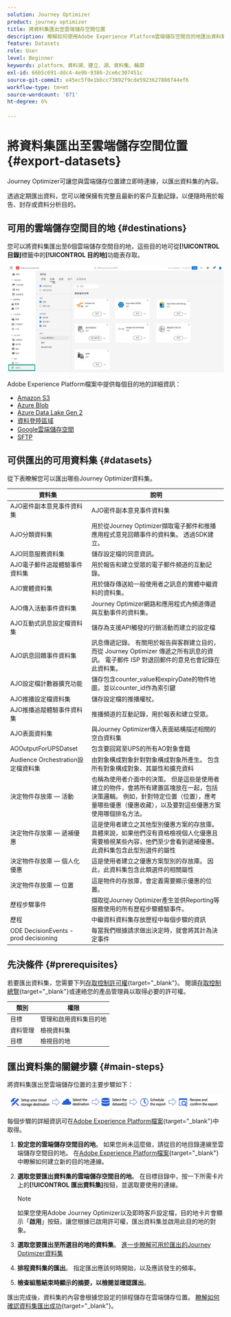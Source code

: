 ```yaml
---
solution: Journey Optimizer
product: journey optimizer
title: 將資料集匯出至雲端儲存空間位置
description: 瞭解如何使用Adobe Experience Platform雲端儲存空間目的地匯出資料集。
feature: Datasets
role: User
level: Beginner
keywords: platform、資料湖、建立、湖、資料集、輪廓
exl-id: 66b5c691-ddc4-4e9b-9386-2ce6c307451c
source-git-commit: e45ec5f0e1bbcc73892f9cde5923627886f44ef6
workflow-type: tm+mt
source-wordcount: '871'
ht-degree: 6%

---
```


# 將資料集匯出至雲端儲存空間位置 {#export-datasets}

Journey Optimizer可讓您與雲端儲存位置建立即時連線，以匯出資料集的內容。

透過定期匯出資料，您可以確保擁有完整且最新的客戶互動記錄，以便隨時用於報告、封存或資料分析目的。

## 可用的雲端儲存空間目的地 {#destinations}

您可以將資料集匯出至6個雲端儲存空間目的地，這些目的地可從&#x200B;**[!UICONTROL 目錄]**&#x200B;標籤中的&#x200B;**[!UICONTROL 目的地]**&#x200B;功能表存取。

![](assets/dataset-export-setup.png)


Adobe Experience Platform檔案中提供每個目的地的詳細資訊：

* [Amazon S3](https://experienceleague.adobe.com/docs/experience-platform/destinations/catalog/cloud-storage/amazon-s3.html)
* [Azure Blob](https://experienceleague.adobe.com/docs/experience-platform/destinations/catalog/cloud-storage/azure-blob.html)
* [Azure Data Lake Gen 2](https://experienceleague.adobe.com/docs/experience-platform/destinations/catalog/cloud-storage/adls-gen2.html)
* [資料登陸區域](https://experienceleague.adobe.com/docs/experience-platform/destinations/catalog/cloud-storage/data-landing-zone.html)
* [Google雲端儲存空間](https://experienceleague.adobe.com/docs/experience-platform/destinations/catalog/cloud-storage/google-cloud-storage.html)
* [SFTP](https://experienceleague.adobe.com/docs/experience-platform/destinations/catalog/cloud-storage/sftp.html)

## 可供匯出的可用資料集 {#datasets}

從下表瞭解您可以匯出哪些Journey Optimizer資料集。

| 資料集 | 說明 |
| ------- | ------- | 
| AJO密件副本意見事件資料集 | AJO密件副本意見事件資料集 |
| AJO分類資料集 | 用於從Journey Optimizer擷取電子郵件和推播應用程式意見回饋事件的資料集。 透過SDK建立。 |
| AJO同意服務資料集 | 儲存設定檔的同意資訊。 |
| AJO電子郵件追蹤體驗事件資料集 | 用於報告和建立受眾的電子郵件頻道的互動記錄。  |
| AJO實體資料集 | 用於儲存傳送給一般使用者之訊息的實體中繼資料的資料集。  |
| AJO傳入活動事件資料集 | Journey Optimizer網路和應用程式內頻道傳遞與互動事件的資料集。 |
| AJO互動式訊息設定檔資料集 | 儲存為支援API觸發的行銷活動而建立的設定檔 |
| AJO訊息回饋事件資料集 | 訊息傳遞記錄。 有關用於報告與客群建立目的，而從 Journey Optimizer 傳遞之所有訊息的資訊。 電子郵件 ISP 對退回郵件的意見也會記錄在此資料集。 |
| AJO設定檔計數器擴充功能 | 儲存包含counter_value和expiryDate的物件地圖，並以counter_id作為索引鍵 |
| AJO推播設定檔資料集 | 儲存設定檔的推播權杖。 |
| AJO推播追蹤體驗事件資料集 | 推播頻道的互動記錄，用於報表和建立受眾。  |
| AJO表面資料集 | 與Journey Optimizer傳入表面結構描述相關的空白資料集 |
| AOOutputForUPSDatset | 包含要回寫至UPS的所有AO對象會籍 |
| Audience Orchestration設定檔資料集 | 由對象構成對象針對對象構成對象所產生。 包含所有對象構成對象、其屬性和擴充資料 |
| 決定物件存放庫 — 活動 | 也稱為使用者介面中的決策。 但是這些是使用者建立的物件，會將所有建置區塊放在一起，包括決策邏輯。 例如，針對特定位置（位置），應考量哪些優惠（優惠收藏），以及要對這些優惠方案使用哪個排名方法。 |
| 決定物件存放庫 — 遞補優惠 | 這是使用者建立之其他型別優惠方案的存放庫。 具體來說，如果他們沒有資格檢視個人化優惠且需要檢視某些內容，他們至少會看到遞補優惠。 此資料集包含此型別選件的屬性 |
| 決定物件存放庫 — 個人化優惠 | 這是使用者建立之優惠方案型別的存放庫。 因此，此資料集包含此類選件的相關屬性 | Ultimate |
| 決定物件存放庫 — 位置 | 這是物件的存放庫，會定義需要顯示優惠的位置。 |
| 歷程步驟事件 | 擷取從Journey Optimizer產生並供Reporting等服務使用的所有歷程步驟體驗事件。 |
| 歷程 | 中繼資料資料集存放歷程中每個步驟的資訊 |
| ODE DecisionEvents - prod decisioning | 每當我們根據請求做出決定時，就會將其計為決定事件 |

## 先決條件 {#prerequisites}

若要匯出資料集，您需要下列[存取控制許可權](https://experienceleague.adobe.com/docs/experience-platform/access-control/home.html#permissions){target="_blank"}。 閱讀[存取控制總覽](https://experienceleague.adobe.com/docs/experience-platform/access-control/ui/overview.html){target="_blank"}或連絡您的產品管理員以取得必要的許可權。

| 類別 | 權限 |
|--|--|
| 目標 | 管理和啟用資料集目的地 |
| 資料管理 | 檢視資料集 |
| 目標 | 檢視目的地 |

## 匯出資料集的關鍵步驟 {#main-steps}

將資料集匯出至雲端儲存位置的主要步驟如下：

![](assets/dataset-export-process.png)

每個步驟的詳細資訊可在[Adobe Experience Platform檔案](https://experienceleague.adobe.com/docs/experience-platform/destinations/ui/activate/export-datasets.html){target="_blank"}中取得。

1. **設定您的雲端儲存空間目的地**。 如果您尚未這麼做，請從目的地目錄連線至雲端儲存空間目的地。 在[Adobe Experience Platform檔案](https://experienceleague.adobe.com/docs/experience-platform/destinations/ui/connect-destination.html#setup){target="_blank"}中瞭解如何建立新的目的地連線。

   <!--![](assets/dataset-export-setup.png)-->

1. **選取您要匯出資料集的雲端儲存空間目的地**。 在目標目錄中，按一下所需卡片上的&#x200B;**[!UICONTROL 匯出資料集]**&#x200B;按鈕，並選取要使用的連線。

   <!--![](assets/dataset-export-destination.png)-->

   >[!NOTE]
   >
   >如果您使用Adobe Journey Optimizer以及即時客戶設定檔，目的地卡片會顯示「**啟用**」按鈕，讓您根據已啟用許可權，匯出資料集並啟用此目的地的對象。

1. **選取您要匯出至所選目的地的資料集**。 [進一步瞭解可用於匯出的Journey Optimizer資料集](#datasets)

   <!--![](assets/dataset-export-dataset-selection.png)-->

1. **排程資料集的匯出**。 指定匯出應該何時開始，以及應該發生的頻率。

   <!--![](assets/dataset-export-schedule.png)-->

1. **檢查組態結束時顯示的摘要，以檢閱並確認匯出**。

   <!--![](assets/dataset-export-review.png)-->

匯出完成後，資料集的內容會根據您設定的排程儲存在雲端儲存位置。 [瞭解如何確認資料集匯出成功](https://experienceleague.adobe.com/docs/experience-platform/destinations/ui/activate/export-datasets.html#verify){target="_blank"}。
